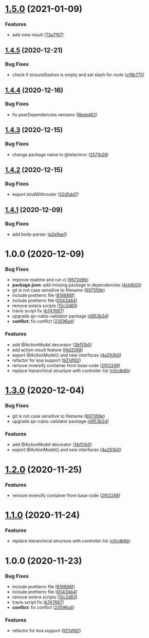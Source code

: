 # [1.5.0](https://github.com/Qolzam/telar-mvc/compare/v1.4.5...v1.5.0) (2021-01-09)


### Features

* add view result ([73a7f67](https://github.com/Qolzam/telar-mvc/commit/73a7f67d6726427965a73a921e97d9eb0d7b615e))

## [1.4.5](https://github.com/Qolzam/telar-mvc/compare/v1.4.4...v1.4.5) (2020-12-21)


### Bug Fixes

* check if ensureSlashes is empty and set slash for route ([cf8b775](https://github.com/Qolzam/telar-mvc/commit/cf8b7759abd9554a590af1817c503fc96a548fa5))

## [1.4.4](https://github.com/Qolzam/telar-mvc/compare/v1.4.3...v1.4.4) (2020-12-16)


### Bug Fixes

* fix peerDependencies versions ([6bebd62](https://github.com/Qolzam/telar-mvc/commit/6bebd62b8fb797e1e0560bf3410a1e4fe562d0d4))

## [1.4.3](https://github.com/Qolzam/telar-mvc/compare/v1.4.2...v1.4.3) (2020-12-15)


### Bug Fixes

* change package name to @telar/mvc ([2571b28](https://github.com/Qolzam/telar-mvc/commit/2571b2853a2d2eed940ab68b51913e6cf3c89b13))

## [1.4.2](https://github.com/Qolzam/telar-mvc/compare/v1.4.1...v1.4.2) (2020-12-15)


### Bug Fixes

* export bindWithrouter ([32d5dd7](https://github.com/Qolzam/telar-mvc/commit/32d5dd70efe902680b64022de14703c119e4aa0b))

## [1.4.1](https://github.com/Qolzam/telar-mvc/compare/v1.4.0...v1.4.1) (2020-12-09)


### Bug Fixes

* add body-parser ([e2e9ae1](https://github.com/Qolzam/telar-mvc/commit/e2e9ae127de0dff744495dccc9af5addfb887acc))

# 1.0.0 (2020-12-09)


### Bug Fixes

* improve readme and run ci ([9572d9b](https://github.com/Qolzam/telar-mvc/commit/9572d9b1d6c7b30b5c1b7decd4f698919fac61d7))
* **package.json:** add missing package in dependencies ([4cbfb55](https://github.com/Qolzam/telar-mvc/commit/4cbfb55f33bfad067574004acf80c2d317fee45f))
* git is not case sensitive to filename ([697359e](https://github.com/Qolzam/telar-mvc/commit/697359e9c8e0ea1eb3a5b2733fd16c9618dd4123))
* include prettierrc file ([818688f](https://github.com/Qolzam/telar-mvc/commit/818688fc84ede43c7cfb765251a6d9a10b268522))
* include prettierrc file ([0043d44](https://github.com/Qolzam/telar-mvc/commit/0043d44219e68e40bc9df511c7948544b7c68519))
* remove extera scripts ([12c2d83](https://github.com/Qolzam/telar-mvc/commit/12c2d836ecb68c953ead7a5439950a04a9233a5e))
* travis script fix ([b747687](https://github.com/Qolzam/telar-mvc/commit/b74768707ca91a0deaf27507ac8e9b8df7952d92))
* upgrade ajv-calss-validator package ([d953b34](https://github.com/Qolzam/telar-mvc/commit/d953b34690f7843d3edc8badb921f8dca03155bd))
* **conflict:** fix conflict ([23596a4](https://github.com/Qolzam/telar-mvc/commit/23596a452c03f0d0ea21213f8527671a81b3aef4))


### Features

* add @ActionModel decorator ([3bf51b5](https://github.com/Qolzam/telar-mvc/commit/3bf51b55546d99eaf07d1fda61a66127cfa47f6d))
* add action result feature ([f4d2088](https://github.com/Qolzam/telar-mvc/commit/f4d2088841d601b0a942a4aa5218d16e2f3b1519))
* export @ActionModel() and new interfaces ([4a293b0](https://github.com/Qolzam/telar-mvc/commit/4a293b0dc2f2af250430f34bc5239323e249aeae))
* refactor for koa support ([921df82](https://github.com/Qolzam/telar-mvc/commit/921df829e00a2fffd9b185de656a293e85b2c81f))
* remove inversify container from base code ([2f02248](https://github.com/Qolzam/telar-mvc/commit/2f022487de1cce674572398a1808edf8deae3701))
* replace hierarchical structure with controller list ([c0cdb6b](https://github.com/Qolzam/telar-mvc/commit/c0cdb6b63b715ad00ab1fcbe717bd9d5798106ba))

# [1.3.0](https://github.com/Qolzam/telar-mvc/compare/v1.2.0...v1.3.0) (2020-12-04)


### Bug Fixes

* git is not case sensitive to filename ([697359e](https://github.com/Qolzam/telar-mvc/commit/697359e9c8e0ea1eb3a5b2733fd16c9618dd4123))
* upgrade ajv-calss-validator package ([d953b34](https://github.com/Qolzam/telar-mvc/commit/d953b34690f7843d3edc8badb921f8dca03155bd))


### Features

* add @ActionModel decorator ([3bf51b5](https://github.com/Qolzam/telar-mvc/commit/3bf51b55546d99eaf07d1fda61a66127cfa47f6d))
* export @ActionModel() and new interfaces ([4a293b0](https://github.com/Qolzam/telar-mvc/commit/4a293b0dc2f2af250430f34bc5239323e249aeae))

# [1.2.0](https://github.com/Qolzam/telar-mvc/compare/v1.1.0...v1.2.0) (2020-11-25)


### Features

* remove inversify container from base code ([2f02248](https://github.com/Qolzam/telar-mvc/commit/2f022487de1cce674572398a1808edf8deae3701))

# [1.1.0](https://github.com/Qolzam/telar-mvc/compare/v1.0.0...v1.1.0) (2020-11-24)


### Features

* replace hierarchical structure with controller list ([c0cdb6b](https://github.com/Qolzam/telar-mvc/commit/c0cdb6b63b715ad00ab1fcbe717bd9d5798106ba))

# 1.0.0 (2020-11-23)


### Bug Fixes

* include prettierrc file ([818688f](https://github.com/Qolzam/telar-mvc/commit/818688fc84ede43c7cfb765251a6d9a10b268522))
* include prettierrc file ([0043d44](https://github.com/Qolzam/telar-mvc/commit/0043d44219e68e40bc9df511c7948544b7c68519))
* remove extera scripts ([12c2d83](https://github.com/Qolzam/telar-mvc/commit/12c2d836ecb68c953ead7a5439950a04a9233a5e))
* travis script fix ([b747687](https://github.com/Qolzam/telar-mvc/commit/b74768707ca91a0deaf27507ac8e9b8df7952d92))
* **conflict:** fix conflict ([23596a4](https://github.com/Qolzam/telar-mvc/commit/23596a452c03f0d0ea21213f8527671a81b3aef4))


### Features

* refactor for koa support ([921df82](https://github.com/Qolzam/telar-mvc/commit/921df829e00a2fffd9b185de656a293e85b2c81f))
